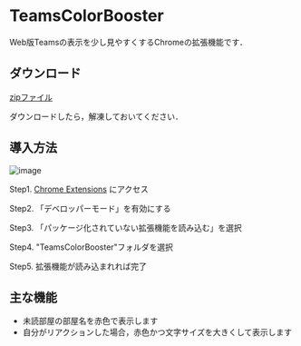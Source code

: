 # TeamsColorBooster
Web版Teamsの表示を少し見やすくするChromeの拡張機能です．

## ダウンロード
[zipファイル](https://github.com/salieri256/TeamsColorBooster/blob/main/TeamsColorBooster.zip?raw=true)

ダウンロードしたら，解凍しておいてください．

## 導入方法
![image](https://user-images.githubusercontent.com/56764525/105284958-cd564e80-5bf6-11eb-832f-4e0044d06143.png)

Step1. [Chrome Extensions](chrome://extensions/) にアクセス

Step2. 「デベロッパーモード」を有効にする

Step3. 「パッケージ化されていない拡張機能を読み込む」を選択

Step4. "TeamsColorBooster"フォルダを選択

Step5. 拡張機能が読み込まれれば完了

## 主な機能
- 未読部屋の部屋名を赤色で表示します
- 自分がリアクションした場合，赤色かつ文字サイズを大きくして表示します